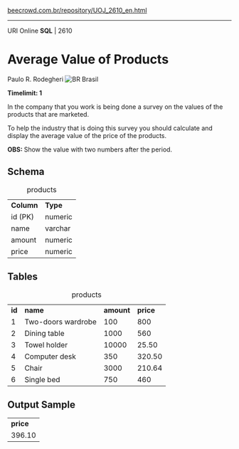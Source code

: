 <p><a href="https://www.beecrowd.com.br/repository/UOJ_2610_en.html">beecrowd.com.br/repository/UOJ_2610_en.html</a></p><hr>
                          <div>
                            <span>URI Online <strong>SQL</strong> | 2610 </span>
                            <h1>Average Value of Products</h1>
                            <div>
                              <p>Paulo R. Rodegheri <img src="https://resources.beecrowd.com.br/gallery/images/flags/br.gif" alt="BR"> Brasil</p>
                            </div>
                            <strong>Timelimit: 1</strong>
                          </div>
                          <div>
                          <div>
                            <p>In the company that you work is being done a survey on the values of the products that are marketed.</p>
                            <p>To help the industry that is doing this survey you should calculate and display the average value of the price of the products.</p>
                            <p><strong> OBS: </strong>Show the value with two numbers after the period.</p>
                          </div>
                          <div>
                          <h2>Schema</h2>
                          <div>
                          <table>
                          <caption>products</caption>
                          <tbody><tr>
                          <td><strong>Column</strong></td>
                          <td><strong>Type</strong></td>
                        </tr>
                        <tr>
                          <td>id (PK)</td>
                          <td>numeric</td>
                        </tr>
                        <tr>
                          <td>name</td>
                          <td>varchar</td>
                        </tr>
                        <tr>
                          <td>amount</td>
                          <td>numeric</td>
                        </tr>
                        <tr>
                          <td>price</td>
                          <td>numeric</td>
                        </tr>
                      </tbody></table>
                    </div>
                  </div>
                  <div>
                  <h2>Tables</h2>
                  <div>
                  <table>
                  <caption>products</caption>
                  <tbody><tr>
                  <td><strong>id</strong></td>
                  <td><strong>name</strong></td>
                  <td><strong>amount</strong></td>
                  <td><strong>price</strong></td>
                </tr>
                <tr>
                  <td>1</td>
                  <td>Two-doors wardrobe</td>
                  <td>100</td>
                  <td>800</td>
                </tr>
                <tr>
                  <td>2</td>
                  <td>Dining table</td>
                  <td>1000</td>
                  <td>560</td>
                </tr>
                <tr>
                  <td>3</td>
                  <td>Towel holder</td>
                  <td>10000</td>
                  <td>25.50</td>
                </tr>
                <tr>
                  <td>4</td>
                  <td>Computer desk</td>
                  <td>350</td>
                  <td>320.50</td>
                </tr>
                <tr>
                  <td>5</td>
                  <td>Chair</td>
                  <td>3000</td>
                  <td>210.64</td>
                </tr>
                <tr>
                  <td>6</td>
                  <td>Single bed</td>
                  <td>750</td>
                  <td>460</td>
                </tr>
              </tbody></table>
            </div>
          </div>
          <div>
          <h2>Output Sample</h2>
          <div>
          <table>
          <tbody><tr>
          <td><strong>price</strong></td>
        </tr>
        <tr>
          <td>396.10</td>
        </tr>
      </tbody></table>
    </div>
  </div>
  <p>
  </p>
</div>